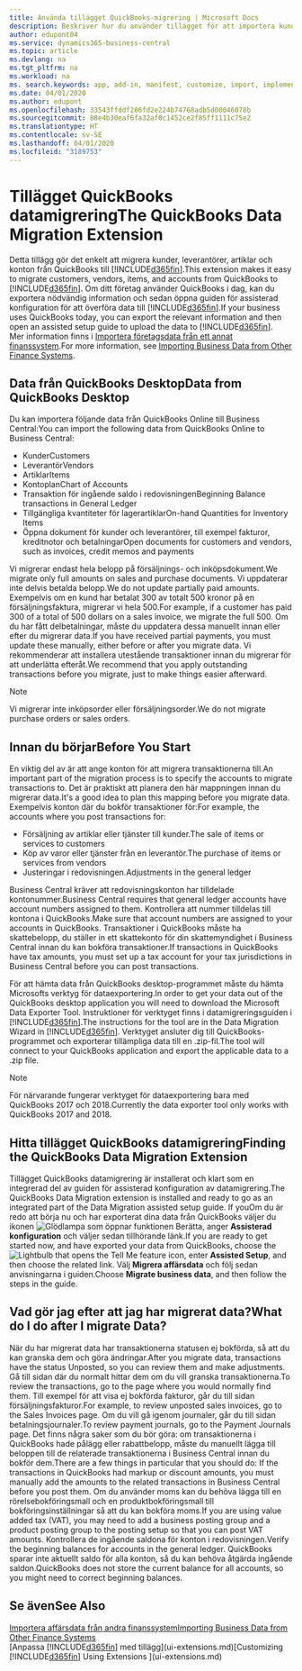 ```yaml
---
title: Använda tillägget QuickBooks-migrering | Microsoft Docs
description: Beskriver hur du använder tillägget för att importera kunder, leverantörer, artiklar och konton från QuickBooks Desktop till Business Central.
author: edupont04
ms.service: dynamics365-business-central
ms.topic: article
ms.devlang: na
ms.tgt_pltfrm: na
ms.workload: na
ms. search.keywords: app, add-in, manifest, customize, import, implement
ms.date: 04/01/2020
ms.author: edupont
ms.openlocfilehash: 33543ffddf286fd2e224b74768adb5d00046078b
ms.sourcegitcommit: 88e4b30eaf6fa32af0c1452ce2f85ff1111c75e2
ms.translationtype: HT
ms.contentlocale: sv-SE
ms.lasthandoff: 04/01/2020
ms.locfileid: "3189753"
---
```

# <a name="the-quickbooks-data-migration-extension"></a><span data-ttu-id="391fd-103">Tillägget QuickBooks datamigrering</span><span class="sxs-lookup"><span data-stu-id="391fd-103">The QuickBooks Data Migration Extension</span></span>
<span data-ttu-id="391fd-104">Detta tillägg gör det enkelt att migrera kunder, leverantörer, artiklar och konton från QuickBooks till [!INCLUDE[d365fin](includes/d365fin_md.md)].</span><span class="sxs-lookup"><span data-stu-id="391fd-104">This extension makes it easy to migrate customers, vendors, items, and accounts from QuickBooks to [!INCLUDE[d365fin](includes/d365fin_md.md)].</span></span> <span data-ttu-id="391fd-105">Om ditt företag använder QuickBooks i dag, kan du exportera nödvändig information och sedan öppna guiden för assisterad konfiguration för att överföra data till [!INCLUDE[d365fin](includes/d365fin_md.md)].</span><span class="sxs-lookup"><span data-stu-id="391fd-105">If your business uses QuickBooks today, you can export the relevant information and then open an assisted setup guide to upload the data to [!INCLUDE[d365fin](includes/d365fin_md.md)].</span></span>  
<span data-ttu-id="391fd-106">Mer information finns i [Importera företagsdata från ett annat finanssystem](across-import-data-configuration-packages.md).</span><span class="sxs-lookup"><span data-stu-id="391fd-106">For more information, see [Importing Business Data from Other Finance Systems](across-import-data-configuration-packages.md).</span></span>

## <a name="data-from-quickbooks-desktop"></a><span data-ttu-id="391fd-107">Data från QuickBooks Desktop</span><span class="sxs-lookup"><span data-stu-id="391fd-107">Data from QuickBooks Desktop</span></span>
 
<span data-ttu-id="391fd-108">Du kan importera följande data från QuickBooks Online till Business Central:</span><span class="sxs-lookup"><span data-stu-id="391fd-108">You can import the following data from QuickBooks Online to Business Central:</span></span>

- <span data-ttu-id="391fd-109">Kunder</span><span class="sxs-lookup"><span data-stu-id="391fd-109">Customers</span></span>  
- <span data-ttu-id="391fd-110">Leverantör</span><span class="sxs-lookup"><span data-stu-id="391fd-110">Vendors</span></span>  
- <span data-ttu-id="391fd-111">Artiklar</span><span class="sxs-lookup"><span data-stu-id="391fd-111">Items</span></span>  
- <span data-ttu-id="391fd-112">Kontoplan</span><span class="sxs-lookup"><span data-stu-id="391fd-112">Chart of Accounts</span></span>  
- <span data-ttu-id="391fd-113">Transaktion för ingående saldo i redovisningen</span><span class="sxs-lookup"><span data-stu-id="391fd-113">Beginning Balance transactions in General Ledger</span></span>  
- <span data-ttu-id="391fd-114">Tillgängliga kvantiteter för lagerartiklar</span><span class="sxs-lookup"><span data-stu-id="391fd-114">On-hand Quantities for Inventory Items</span></span>  
- <span data-ttu-id="391fd-115">Öppna dokument för kunder och leverantörer, till exempel fakturor, kreditnotor och betalningar</span><span class="sxs-lookup"><span data-stu-id="391fd-115">Open documents for customers and vendors, such as invoices, credit memos and payments</span></span>  

<span data-ttu-id="391fd-116">Vi migrerar endast hela belopp på försäljnings- och inköpsdokument.</span><span class="sxs-lookup"><span data-stu-id="391fd-116">We migrate only full amounts on sales and purchase documents.</span></span> <span data-ttu-id="391fd-117">Vi uppdaterar inte delvis betalda belopp.</span><span class="sxs-lookup"><span data-stu-id="391fd-117">We do not update partially paid amounts.</span></span> <span data-ttu-id="391fd-118">Exempelvis om en kund har betalat 300 av totalt 500 kronor på en försäljningsfaktura, migrerar vi hela 500.</span><span class="sxs-lookup"><span data-stu-id="391fd-118">For example, if a customer has paid 300 of a total of 500 dollars on a sales invoice, we migrate the full 500.</span></span> <span data-ttu-id="391fd-119">Om du har fått delbetalningar, måste du uppdatera dessa manuellt innan eller efter du migrerar data.</span><span class="sxs-lookup"><span data-stu-id="391fd-119">If you have received partial payments, you must update these manually, either before or after you migrate data.</span></span> <span data-ttu-id="391fd-120">Vi rekommenderar att installera utestående transaktioner innan du migrerar för att underlätta efteråt.</span><span class="sxs-lookup"><span data-stu-id="391fd-120">We recommend that you apply outstanding transactions before you migrate, just to make things easier afterward.</span></span>

> [!NOTE]
> <span data-ttu-id="391fd-121">Vi migrerar inte inköpsorder eller försäljningsorder.</span><span class="sxs-lookup"><span data-stu-id="391fd-121">We do not migrate purchase orders or sales orders.</span></span>

## <a name="before-you-start"></a><span data-ttu-id="391fd-122">Innan du börjar</span><span class="sxs-lookup"><span data-stu-id="391fd-122">Before You Start</span></span>
<span data-ttu-id="391fd-123">En viktig del av är att ange konton för att migrera transaktionerna till.</span><span class="sxs-lookup"><span data-stu-id="391fd-123">An important part of the migration process is to specify the accounts to migrate transactions to.</span></span> <span data-ttu-id="391fd-124">Det är praktiskt att planera den här mappningen innan du migrerar data.</span><span class="sxs-lookup"><span data-stu-id="391fd-124">It's a good idea to plan this mapping before you migrate data.</span></span> <span data-ttu-id="391fd-125">Exempelvis konton där du bokför transaktioner för:</span><span class="sxs-lookup"><span data-stu-id="391fd-125">For example, the accounts where you post transactions for:</span></span>

- <span data-ttu-id="391fd-126">Försäljning av artiklar eller tjänster till kunder.</span><span class="sxs-lookup"><span data-stu-id="391fd-126">The sale of items or services to customers</span></span>  
- <span data-ttu-id="391fd-127">Köp av varor eller tjänster från en leverantör.</span><span class="sxs-lookup"><span data-stu-id="391fd-127">The purchase of items or services from vendors</span></span>  
- <span data-ttu-id="391fd-128">Justeringar i redovisningen.</span><span class="sxs-lookup"><span data-stu-id="391fd-128">Adjustments in the general ledger</span></span>  

<span data-ttu-id="391fd-129">Business Central kräver att redovisningskonton har tilldelade kontonummer.</span><span class="sxs-lookup"><span data-stu-id="391fd-129">Business Central requires that general ledger accounts have account numbers assigned to them.</span></span> <span data-ttu-id="391fd-130">Kontrollera att nummer tilldelas till kontona i QuickBooks.</span><span class="sxs-lookup"><span data-stu-id="391fd-130">Make sure that account numbers are assigned to your accounts in QuickBooks.</span></span>
<span data-ttu-id="391fd-131">Transaktioner i QuickBooks måste ha skattebelopp, du ställer in ett skattekonto för din skattemyndighet i Business Central innan du kan bokföra transaktioner.</span><span class="sxs-lookup"><span data-stu-id="391fd-131">If transactions in QuickBooks have tax amounts, you must set up a tax account for your tax jurisdictions in Business Central before you can post transactions.</span></span>

<span data-ttu-id="391fd-132">För att hämta data från QuickBooks desktop-programmet måste du hämta Microsofts verktyg för dataexportering.</span><span class="sxs-lookup"><span data-stu-id="391fd-132">In order to get your data out of the QuickBooks desktop application you will need to download the Microsoft Data Exporter Tool.</span></span>  <span data-ttu-id="391fd-133">Instruktioner för verktyget finns i datamigreringsguiden i [!INCLUDE[d365fin](includes/d365fin_md.md)].</span><span class="sxs-lookup"><span data-stu-id="391fd-133">The instructions for the tool are in the Data Migration Wizard in [!INCLUDE[d365fin](includes/d365fin_md.md)].</span></span> <span data-ttu-id="391fd-134">Verktyget ansluter dig till QuickBooks-programmet och exporterar tillämpliga data till en .zip-fil.</span><span class="sxs-lookup"><span data-stu-id="391fd-134">The tool will connect to your QuickBooks application and export the applicable data to a .zip file.</span></span>  

> [!NOTE]
> <span data-ttu-id="391fd-135">För närvarande fungerar verktyget för dataexportering bara med QuickBooks 2017 och 2018.</span><span class="sxs-lookup"><span data-stu-id="391fd-135">Currently the data exporter tool only works with QuickBooks 2017 and 2018.</span></span>

## <a name="finding-the-quickbooks-data-migration-extension"></a><span data-ttu-id="391fd-136">Hitta tillägget QuickBooks datamigrering</span><span class="sxs-lookup"><span data-stu-id="391fd-136">Finding the QuickBooks Data Migration Extension</span></span>
<span data-ttu-id="391fd-137">Tillägget QuickBooks datamigrering är installerat och klart som en integrerad del av guiden för assisterad konfiguration av datamigrering.</span><span class="sxs-lookup"><span data-stu-id="391fd-137">The QuickBooks Data Migration extension is installed and ready to go as an integrated part of the Data Migration assisted setup guide.</span></span> <span data-ttu-id="391fd-138">If youOm du är redo att börja nu och har exporterat dina data från QuickBooks väljer du ikonen ![Glödlampa som öppnar funktionen Berätta](media/ui-search/search_small.png "Berätta vad du vill göra"), anger **Assisterad konfiguration** och väljer sedan tillhörande länk.</span><span class="sxs-lookup"><span data-stu-id="391fd-138">If you are ready to get started now, and have exported your data from QuickBooks, choose the ![Lightbulb that opens the Tell Me feature](media/ui-search/search_small.png "Tell me what you want to do") icon, enter **Assisted Setup**, and then choose the related link.</span></span> <span data-ttu-id="391fd-139">Välj **Migrera affärsdata** och följ sedan anvisningarna i guiden.</span><span class="sxs-lookup"><span data-stu-id="391fd-139">Choose **Migrate business data**, and then follow the steps in the guide.</span></span>  

## <a name="what-do-i-do-after-i-migrate-data"></a><span data-ttu-id="391fd-140">Vad gör jag efter att jag har migrerat data?</span><span class="sxs-lookup"><span data-stu-id="391fd-140">What do I do after I migrate Data?</span></span>
<span data-ttu-id="391fd-141">När du har migrerat data har transaktionerna statusen ej bokförda, så att du kan granska dem och göra ändringar.</span><span class="sxs-lookup"><span data-stu-id="391fd-141">After you migrate data, transactions have the status Unposted, so you can review them and make adjustments.</span></span> <span data-ttu-id="391fd-142">Gå till sidan där du normalt hittar dem om du vill granska transaktionerna.</span><span class="sxs-lookup"><span data-stu-id="391fd-142">To review the transactions, go to the page where you would normally find them.</span></span> <span data-ttu-id="391fd-143">Till exempel för att visa ej bokförda fakturor, går du till sidan försäljningsfakturor.</span><span class="sxs-lookup"><span data-stu-id="391fd-143">For example, to review unposted sales invoices, go to the Sales Invoices page.</span></span> <span data-ttu-id="391fd-144">Om du vill gå igenom journaler, går du till sidan betalningsjournaler.</span><span class="sxs-lookup"><span data-stu-id="391fd-144">To review payment journals, go to the Payment Journals page.</span></span>
<span data-ttu-id="391fd-145">Det finns några saker som du bör göra: om transaktionerna i QuickBooks hade pålägg eller rabattbelopp, måste du manuellt lägga till beloppen till de relaterade transaktionerna i Business Central innan du bokför dem.</span><span class="sxs-lookup"><span data-stu-id="391fd-145">There are a few things in particular that you should do: If the transactions in QuickBooks had markup or discount amounts, you must manually add the amounts to the related transactions in Business Central before you post them.</span></span>
<span data-ttu-id="391fd-146">Om du använder moms kan du behöva lägga till en rörelsebokföringsmall och en produktbokföringsmall till bokföringsinställningar så att du kan bokföra moms.</span><span class="sxs-lookup"><span data-stu-id="391fd-146">If you are using value added tax (VAT), you may need to add a business posting group and a product posting group to the posting setup so that you can post VAT amounts.</span></span>
<span data-ttu-id="391fd-147">Kontrollera de ingående saldona för konton i redovisningen.</span><span class="sxs-lookup"><span data-stu-id="391fd-147">Verify the beginning balances for accounts in the general ledger.</span></span> <span data-ttu-id="391fd-148">QuickBooks sparar inte aktuellt saldo för alla konton, så du kan behöva åtgärda ingående saldon.</span><span class="sxs-lookup"><span data-stu-id="391fd-148">QuickBooks does not store the current balance for all accounts, so you might need to correct beginning balances.</span></span>

## <a name="see-also"></a><span data-ttu-id="391fd-149">Se även</span><span class="sxs-lookup"><span data-stu-id="391fd-149">See Also</span></span>
[<span data-ttu-id="391fd-150">Importera affärsdata från andra finanssystem</span><span class="sxs-lookup"><span data-stu-id="391fd-150">Importing Business Data from Other Finance Systems</span></span>](across-import-data-configuration-packages.md)  
<span data-ttu-id="391fd-151">[Anpassa [!INCLUDE[d365fin](includes/d365fin_md.md)] med tillägg](ui-extensions.md)</span><span class="sxs-lookup"><span data-stu-id="391fd-151">[Customizing [!INCLUDE[d365fin](includes/d365fin_md.md)] Using Extensions ](ui-extensions.md)</span></span>  
